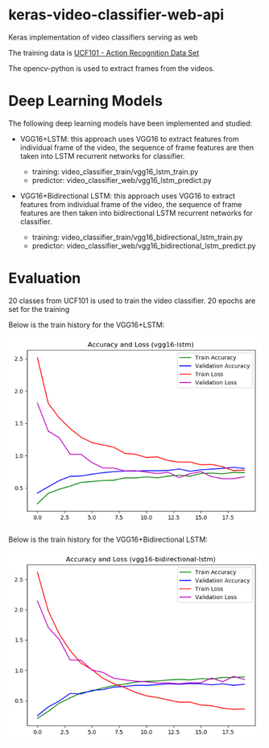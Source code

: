 # keras-video-classifier-web-api

Keras implementation of video classifiers serving as web

The training data is [UCF101 - Action Recognition Data Set](http://crcv.ucf.edu/data/UCF101.php)

The opencv-python is used to extract frames from the videos.

# Deep Learning Models

The following deep learning models have been implemented and studied:

* VGG16+LSTM: this approach uses VGG16 to extract features from individual frame of the video, the sequence of frame features are then taken into LSTM recurrent networks for classifier.
    * training: video_classifier_train/vgg16_lstm_train.py 
    * predictor: video_classifier_web/vgg16_lstm_predict.py
    
* VGG16+Bidirectional LSTM: this approach uses VGG16 to extract features from individual frame of the video, the sequence of frame features are then taken into bidirectional LSTM recurrent networks for classifier.
    * training: video_classifier_train/vgg16_bidirectional_lstm_train.py 
    * predictor: video_classifier_web/vgg16_bidirectional_lstm_predict.py
    
# Evaluation

20 classes from UCF101 is used to train the video classifier. 20 epochs are set for the training

Below is the train history for the VGG16+LSTM:

![vgg16-lstm-history](/video_classifier_train/reports/UCF-101/vgg16-lstm-history.png)

Below is the train history for the VGG16+Bidirectional LSTM:

![vgg16-bidirectional-lstm-history](/video_classifier_train/reports/UCF-101/vgg16-bidirectional-lstm-history.png)

